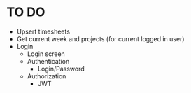 # TO DO

* Upsert timesheets
* Get current week and projects (for current logged in user)
* Login
  * Login screen
  * Authentication
    * Login/Password
  * Authorization
    * JWT
